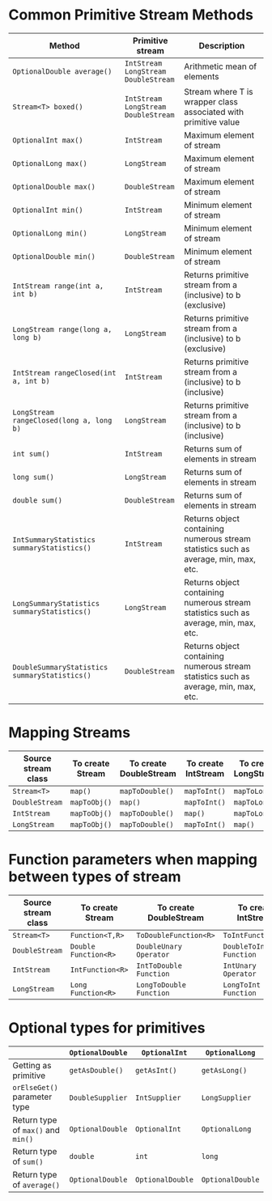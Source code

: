 # Common Primitive Stream Methods

| Method                                        | Primitive stream                                | Description                                                                          |
|-----------------------------------------------|-------------------------------------------------|--------------------------------------------------------------------------------------|
| `OptionalDouble average()`                    | `IntStream`<br/>`LongStream`<br/>`DoubleStream` | Arithmetic mean of elements                                                          |
| `Stream<T> boxed()`                           | `IntStream`<br/>`LongStream`<br/>`DoubleStream` | Stream<T> where T is wrapper class associated with primitive value                   |
| `OptionalInt max()`                           | `IntStream`                                     | Maximum element of stream                                                            |
| `OptionalLong max()`                          | `LongStream`                                    | Maximum element of stream                                                            |
| `OptionalDouble max()`                        | `DoubleStream`                                  | Maximum element of stream                                                            |
| `OptionalInt min()`                           | `IntStream`                                     | Minimum element of stream                                                            |
| `OptionalLong min()`                          | `LongStream`                                    | Minimum element of stream                                                            |
| `OptionalDouble min()`                        | `DoubleStream`                                  | Minimum element of stream                                                            |
| `IntStream range(int a, int b)`               | `IntStream`                                     | Returns primitive stream from a (inclusive) to b (exclusive)                         |
| `LongStream range(long a, long b)`            | `LongStream`                                    | Returns primitive stream from a (inclusive) to b (exclusive)                         |
| `IntStream rangeClosed(int a, int b)`         | `IntStream`                                     | Returns primitive stream from a (inclusive) to b (inclusive)                         |
| `LongStream rangeClosed(long a, long b)`      | `LongStream`                                    | Returns primitive stream from a (inclusive) to b (inclusive)                         |
| `int sum()`                                   | `IntStream`                                     | Returns sum of elements in stream                                                    |
| `long sum()`                                  | `LongStream`                                    | Returns sum of elements in stream                                                    |
| `double sum()`                                | `DoubleStream`                                  | Returns sum of elements in stream                                                    |
| `IntSummaryStatistics summaryStatistics()`    | `IntStream`                                     | Returns object containing numerous stream statistics such as average, min, max, etc. |
| `LongSummaryStatistics summaryStatistics()`   | `LongStream`                                    | Returns object containing numerous stream statistics such as average, min, max, etc. |
| `DoubleSummaryStatistics summaryStatistics()` | `DoubleStream`                                  | Returns object containing numerous stream statistics such as average, min, max, etc. |

# Mapping Streams

| Source stream class | To create Stream | To create DoubleStream | To create IntStream | To create LongStream |
|---------------------|------------------|------------------------|---------------------|----------------------|
| `Stream<T>`         | `map()`          | `mapToDouble()`        | `mapToInt()`        | `mapToLong()`        |
| `DoubleStream`      | `mapToObj()`     | `map()`                | `mapToInt()`        | `mapToLong()`        |
| `IntStream`         | `mapToObj()`     | `mapToDouble()`        | `map()`             | `mapToLong()`        |
| `LongStream`        | `mapToObj()`     | `mapToDouble()`        | `mapToInt()`        | `map()`              |

# Function parameters when mapping between types of stream

| Source stream class | To create Stream     | To create DoubleStream  | To create IntStream    | To create LongStream    |
|---------------------|----------------------|-------------------------|------------------------|-------------------------|
| `Stream<T>`         | `Function<T,R>`      | `ToDoubleFunction<R>`   | `ToIntFunction<T>`     | `ToLongFunction<T>`     |
| `DoubleStream`      | `Double Function<R>` | `DoubleUnary Operator`  | `DoubleToInt Function` | `DoubleToLong Function` |
| `IntStream`         | `IntFunction<R>`     | `IntToDouble Function`  | `IntUnary Operator`    | `IntToLong Function`    |
| `LongStream`        | `Long Function<R>`   | `LongToDouble Function` | `LongToInt Function`   | `LongUnary Operator`    |

# Optional types for primitives

|                                    | `OptionalDouble` | `OptionalInt`    | `OptionalLong`   |
|------------------------------------|------------------|------------------|------------------|
| Getting as primitive               | `getAsDouble()`  | `getAsInt()`     | `getAsLong()`    |
| `orElseGet()` parameter type       | `DoubleSupplier` | `IntSupplier`    | `LongSupplier`   |
| Return type of `max()` and `min()` | `OptionalDouble` | `OptionalInt`    | `OptionalLong`   |
| Return type of `sum()`             | `double`         | `int`            | `long`           |
| Return type of `average()`         | `OptionalDouble` | `OptionalDouble` | `OptionalDouble` |
